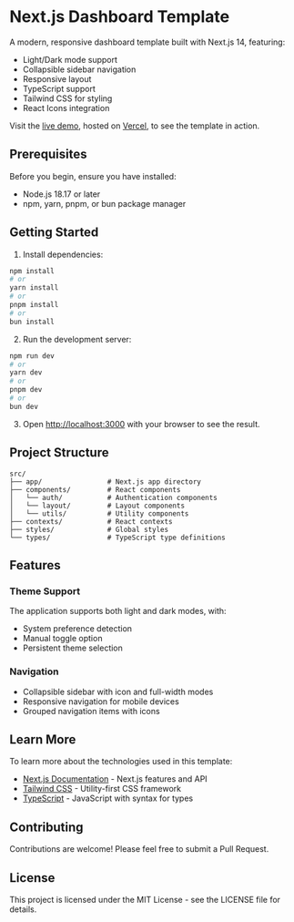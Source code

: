 # Next.js Dashboard Template

A modern, responsive dashboard template built with Next.js 14, featuring:
- Light/Dark mode support
- Collapsible sidebar navigation
- Responsive layout
- TypeScript support
- Tailwind CSS for styling
- React Icons integration

Visit the [live demo](https://dashboard-template-alpha.vercel.app/), hosted on [Vercel](https://vercel.com/), to see the template in action.

## Prerequisites

Before you begin, ensure you have installed:
- Node.js 18.17 or later
- npm, yarn, pnpm, or bun package manager

## Getting Started

1. Install dependencies:

```bash
npm install
# or
yarn install
# or
pnpm install
# or
bun install
```

2. Run the development server:

```bash
npm run dev
# or
yarn dev
# or
pnpm dev
# or
bun dev
```

3. Open [http://localhost:3000](http://localhost:3000) with your browser to see the result.

## Project Structure

```
src/
├── app/                # Next.js app directory
├── components/         # React components
│   └── auth/           # Authentication components
│   └── layout/         # Layout components
│   └── utils/          # Utility components
├── contexts/           # React contexts
├── styles/             # Global styles
└── types/              # TypeScript type definitions
```

## Features

### Theme Support
The application supports both light and dark modes, with:
- System preference detection
- Manual toggle option
- Persistent theme selection

### Navigation
- Collapsible sidebar with icon and full-width modes
- Responsive navigation for mobile devices
- Grouped navigation items with icons

## Learn More

To learn more about the technologies used in this template:

- [Next.js Documentation](https://nextjs.org/docs) - Next.js features and API
- [Tailwind CSS](https://tailwindcss.com/docs) - Utility-first CSS framework
- [TypeScript](https://www.typescriptlang.org/docs) - JavaScript with syntax for types

## Contributing

Contributions are welcome! Please feel free to submit a Pull Request.

## License

This project is licensed under the MIT License - see the LICENSE file for details.
